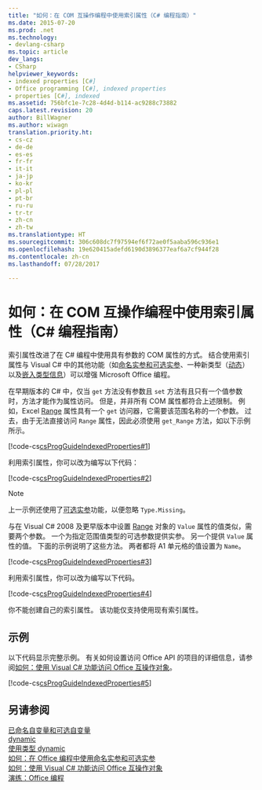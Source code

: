 ```yaml
---
title: "如何：在 COM 互操作编程中使用索引属性（C# 编程指南）"
ms.date: 2015-07-20
ms.prod: .net
ms.technology:
- devlang-csharp
ms.topic: article
dev_langs:
- CSharp
helpviewer_keywords:
- indexed properties [C#]
- Office programming [C#], indexed properties
- properties [C#], indexed
ms.assetid: 756bfc1e-7c28-4d4d-b114-ac9288c73882
caps.latest.revision: 20
author: BillWagner
ms.author: wiwagn
translation.priority.ht:
- cs-cz
- de-de
- es-es
- fr-fr
- it-it
- ja-jp
- ko-kr
- pl-pl
- pt-br
- ru-ru
- tr-tr
- zh-cn
- zh-tw
ms.translationtype: HT
ms.sourcegitcommit: 306c608dc7f97594ef6f72ae0f5aaba596c936e1
ms.openlocfilehash: 19e620415adefd6190d3896377eaf6a7cf944f28
ms.contentlocale: zh-cn
ms.lasthandoff: 07/28/2017

---
```

# <a name="how-to-use-indexed-properties-in-com-interop-programming-c-programming-guide"></a>如何：在 COM 互操作编程中使用索引属性（C# 编程指南）
索引属性改进了在 C# 编程中使用具有参数的 COM 属性的方式。 结合使用索引属性与 Visual C# 中的其他功能（如[命名实参和可选实参](../../../csharp/programming-guide/classes-and-structs/named-and-optional-arguments.md)、一种新类型（[动态](../../../csharp/language-reference/keywords/dynamic.md)）以及[嵌入类型信息](../../../csharp/programming-guide/concepts/assemblies-gac/walkthrough-embedding-types-from-managed-assemblies-in-visual-studio.md)）可以增强 Microsoft Office 编程。  
  
 在早期版本的 C# 中，仅当 `get` 方法没有参数且 `set` 方法有且只有一个值参数时，方法才能作为属性访问。 但是，并非所有 COM 属性都符合上述限制。 例如，Excel [Range](http://go.microsoft.com/fwlink/?LinkId=166053) 属性具有一个 `get` 访问器，它需要该范围名称的一个参数。 过去，由于无法直接访问 `Range` 属性，因此必须使用 `get_Range` 方法，如以下示例所示。  
  
 [!code-cs[csProgGuideIndexedProperties#1](../../../csharp/programming-guide/interop/codesnippet/CSharp/how-to-use-indexed-properties-in-com-interop-rogramming_1.cs)]  
  
 利用索引属性，你可以改为编写以下代码：  
  
 [!code-cs[csProgGuideIndexedProperties#2](../../../csharp/programming-guide/interop/codesnippet/CSharp/how-to-use-indexed-properties-in-com-interop-rogramming_2.cs)]  
  
> [!NOTE]
>  上一示例还使用了[可选实参](../../../csharp/programming-guide/classes-and-structs/named-and-optional-arguments.md)功能，以便忽略 `Type.Missing`。  
  
 与在 Visual C# 2008 及更早版本中设置 [Range](https://msdn.microsoft.com/library/microsoft.office.interop.excel.range.aspx) 对象的 `Value` 属性的值类似，需要两个参数。 一个为指定范围值类型的可选参数提供实参。 另一个提供 `Value` 属性的值。 下面的示例说明了这些方法。 两者都将 A1 单元格的值设置为 `Name`。
  
 [!code-cs[csProgGuideIndexedProperties#3](../../../csharp/programming-guide/interop/codesnippet/CSharp/how-to-use-indexed-properties-in-com-interop-rogramming_3.cs)]  
  
 利用索引属性，你可以改为编写以下代码。  
  
 [!code-cs[csProgGuideIndexedProperties#4](../../../csharp/programming-guide/interop/codesnippet/CSharp/how-to-use-indexed-properties-in-com-interop-rogramming_4.cs)]  
  
 你不能创建自己的索引属性。 该功能仅支持使用现有索引属性。  
  
## <a name="example"></a>示例  
 以下代码显示完整示例。 有关如何设置访问 Office API 的项目的详细信息，请参阅[如何：使用 Visual C# 功能访问 Office 互操作对象](../../../csharp/programming-guide/interop/how-to-access-office-onterop-objects.md)。  
  
 [!code-cs[csProgGuideIndexedProperties#5](../../../csharp/programming-guide/interop/codesnippet/CSharp/how-to-use-indexed-properties-in-com-interop-rogramming_5.cs)]  
  
## <a name="see-also"></a>另请参阅  
 [已命名自变量和可选自变量](../../../csharp/programming-guide/classes-and-structs/named-and-optional-arguments.md)   
 [dynamic](../../../csharp/language-reference/keywords/dynamic.md)   
 [使用类型 dynamic](../../../csharp/programming-guide/types/using-type-dynamic.md)   
 [如何：在 Office 编程中使用命名实参和可选实参](../../../csharp/programming-guide/classes-and-structs/how-to-use-named-and-optional-arguments-in-office-programming.md)   
 [如何：使用 Visual C# 功能访问 Office 互操作对象](../../../csharp/programming-guide/interop/how-to-access-office-onterop-objects.md)   
 [演练：Office 编程](../../../csharp/programming-guide/interop/walkthrough-office-programming.md)

